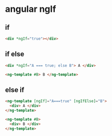 # angular ngIf

## if

```html
<div *ngIf="true"></div>
```

## if else

```html
<div *ngIf="A === true; else B"> A </div>

<ng-template #B> B </ng-template>
```

## else if

```html
<ng-template [ngIf]="A===true" [ngIfElse]="B">
  <div> A </div>
</ng-template>

<ng-template #B>
  <div> B </div>
</ng-template>
```
